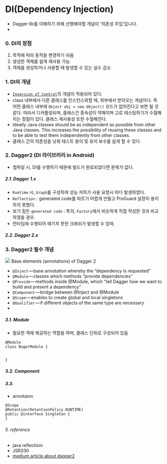 # DI(Dependency Injection)
- Dagger lib를 이해하기 위해 선행해야할 개념이 '의존성 주입'입니다. 
- 


### 0. DI의 장점
1. 목적에 따라 동작을 변경하기 쉬움
2. 생성한 객체를 쉽게 재사용 가능
3. 객체를 생성하거나 사용할 때 발생할 수 있는 실수 감소

### 1. DI의 개념
- [`Inversion of Control`](https://ko.wikipedia.org/wiki/%EC%A0%9C%EC%96%B4_%EB%B0%98%EC%A0%84)의 개념이 적용되어 있다.
- class 내부에서 다른 클래스를 인스턴스화할 때, 외부에서 받아오는 개념이다. 즉 어떤 클래스 내부에 `Object obj = new Object()` 코드가 없어진다고 보면 될 것 같다. 따라서 디커플링되며, 클래스간 종속성이 약해지며 고로 테스팅하기가 수월해지는 장점이 있다. 클래스 재사용성 또한 수월해진다. 
- Ideally Java classes should be as independent as possible from other Java classes. This increases the possibility of reusing these classes and to be able to test them independently from other classes.
- 클래스 간의 의존성을 낮춰 테스트 용이 및 유지 보수를 쉽게 할 수 있다.


### 2. Dagger2 (DI 라이브러리 in Android)
- 컴파일 시, DI를 수행하기 때문에 빌드가 완료되었다면 문제가 없다.

##### 2.1. Dagger 1.x
- `Runtime` 시, `Graph`를 구성하여 성능 저하가 사용 요청시 마다 발생하였다.
- `Reflection` :  generated code를 따르기 어렵게 만들고 ProGuard 설정이 용이하지 못했다.
- 보기 힘든 `generated code` : 특히, `Factory`에서 비슷하게 직접 작성한 것과 비교하였을 경우.
- 런타임에 수행되어 예기치 못한 크래쉬가 발생할 수 있따. 

##### 2.2. Dagger 2.x


### 3. Dagger2 필수 개념
![](http://cfile9.uf.tistory.com/image/2539C038564196F439BD76)
Base elements (annotations) of Dagger 2

- `@Inject` — base annotation whereby the “dependency is requested”
- `@Module` — classes which methods “provide dependencies”
- `@Provide` — methods inside @Module, which “tell Dagger how we want to build and present a dependency“
- `@Component` — bridge between @Inject and @Module
- `@Scope` — enables to create global and local singletons
- `@Qualifier` — if different objects of the same type are necessary
- 
##### 3.1. Module
- 필요한 객체 제공하는 역할을 하며, 클래스 단위로 구성되어 있음
```
@Module
class BugerModule {


}
```


##### 3.2. Component

##### 3.3. 




- annotaion 
```
@Scope
@Retention(RetentionPolicy.RUNTIME)
public @interface Singleton {
}
```










###### 5. reference
- java reflectioin
- JSR330
- [medium article about dagger2](https://android.jlelse.eu/dagger-2-part-i-basic-principles-graph-dependencies-scopes-3dfd032ccd82)





